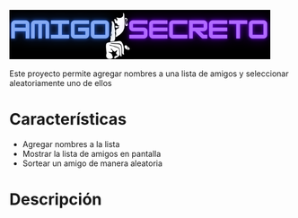 ![alt text](logo.png)

Este proyecto permite agregar nombres a una lista de amigos y seleccionar aleatoriamente uno de ellos


# Características

* Agregar nombres a la lista
* Mostrar la lista de amigos en pantalla
* Sortear un amigo de manera aleatoria

# Descripción






[def]: logo.png